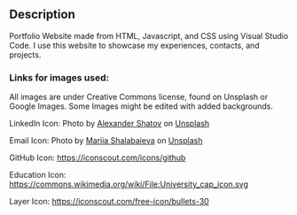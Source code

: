 ## Description

Portfolio Website made from HTML, Javascript, and CSS using Visual Studio Code. I use this website to showcase my experiences, contacts, and projects.


### Links for images used:

All images are under Creative Commons license, found on Unsplash or Google Images.
Some Images might be edited with added backgrounds.

LinkedIn Icon: Photo by <a href="https://unsplash.com/@alexbemore?utm_content=creditCopyText&utm_medium=referral&utm_source=unsplash">Alexander Shatov</a> on <a href="https://unsplash.com/photos/blue-and-white-letter-b-9Zjd7PE_FRM?utm_content=creditCopyText&utm_medium=referral&utm_source=unsplash">Unsplash</a>

Email Icon: Photo by <a href="https://unsplash.com/@maria_shalabaieva?utm_content=creditCopyText&utm_medium=referral&utm_source=unsplash">Mariia Shalabaieva</a> on <a href="https://unsplash.com/photos/a-blue-button-with-a-white-envelope-on-it-HyyHIYz_l0A?utm_content=creditCopyText&utm_medium=referral&utm_source=unsplash">Unsplash</a>

GitHub Icon: https://iconscout.com/icons/github

Education Icon: https://commons.wikimedia.org/wiki/File:University_cap_icon.svg

Layer Icon: https://iconscout.com/free-icon/bullets-30
